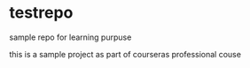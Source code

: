 # testrepo
sample repo for learning purpuse

this is a sample project as part of courseras professional couse
